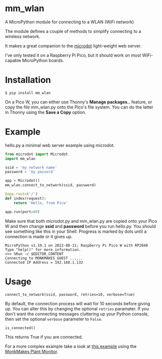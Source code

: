 # mm_wlan
A MicroPython module for connecting to a WLAN (WiFi network)

The module defines a couple of methods to simplify connecting to a 
wireless network. 

It makes a great companion to the [microdot](https://github.com/miguelgrinberg/microdot) light-weight web server.

I've only tested it on a Raspberry Pi Pico, but it should work on most WiFi-capable MicroPython boards.

# Installation

```
$ pip install mm_wlan
```

On a Pico W, you can either use Thonny's **Manage packages..** feature, or copy the file mm_wlan.py onto the Pico's file system. You can do the latter in Thonny using the **Save a Copy** option.

# Example

hello.py a minimal web server example using microdot.

``` python
from microdot import Microdot
import mm_wlan

ssid = 'my network name'
password = 'my passord'

app = Microdot()  
mm_wlan.connect_to_network(ssid, password)

@app.route('/')
def index(request):
    return 'Hello, from Pico'

app.run(port=80)
```

Make sure that both microdot.py and mm_wlan.py are copied onto your Pico W and then change **ssid** and **password** before you run hello.py. You should see something like this in your Shell. Progress is marked by dots until a connection is made or it gives up.
```
MicroPython v1.19.1 on 2022-08-11; Raspberry Pi Pico W with RP2040
Type "help()" for more information.
>>> %Run -c $EDITOR_CONTENT
Connecting to MONKMAKES_GUEST ......
Connected IP Address = 192.168.1.132
```

# Usage

```
connect_to_network(ssid, password, retries=10, verbose=True)
```

By default, the connection process will wait for 10 seconds before giving up. You can alter this by changing the optional `retries` paramater.
If you don't want the connecting messages cluttering up your Python console, then set the optional `verbose` parameter to `False`.

```
is_connected()
```
This returns True if you are connected.

For a more complex example take a look at [this example](https://github.com/monkmakes/pmon/blob/main/raspberry_pi_pico/pico_w_server.py) using the [MonkMakes Plant Monitor](https://www.monkmakes.com/pmon.html).
